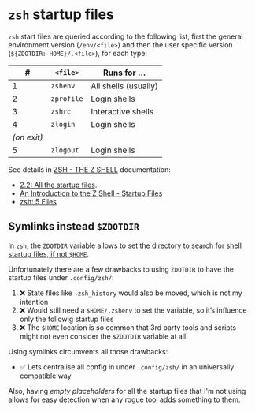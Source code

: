 # `zsh` startup files

`zsh` start files are queried according to the following list, first the general environment version (`/env/<file>`) and then the user specific version (`${ZDOTDIR:-HOME}/.<file>`), for each type:

| # | `<file>`   | Runs for …           |
| - | ---------- | -------------------- |
| 1 | `zshenv`   | All shells (usually) |
| 2 | `zprofile` | Login shells         |
| 3 | `zshrc`    | Interactive shells   |
| 4 | `zlogin`   | Login shells         |
| *(on exit)*                           |
| 5 | `zlogout`  | Login shells         |

See details in [ZSH - THE Z SHELL](https://zsh.sourceforge.io/) documentation:

* [2.2: All the startup files](https://zsh.sourceforge.io/Guide/zshguide02.html#l9).
* [An Introduction to the Z Shell - Startup Files](https://zsh.sourceforge.io/Intro/intro_3.html)
* [zsh: 5 Files](https://zsh.sourceforge.io/Doc/Release/Files.html)

## Symlinks instead `$ZDOTDIR`

In `zsh`, the `ZDOTDIR` variable allows to set [the directory to search for shell startup files, if not `$HOME`](https://zsh.sourceforge.io/Doc/Release/Parameters.html#index-ZDOTDIR).

Unfortunately there are a few drawbacks to using `ZDOTDIR` to have the startup files under `.config/zsh/`:

1. ❌ State files like `.zsh_history` would also be moved, which is not my intention
2. ❌ Would still need a `$HOME/.zshenv` to set the variable, so it’s influence only the followig startup files
3. ❌ The `$HOME` location is so common that 3rd party tools and scripts might not even consider the `$ZDOTDIR` variable at all

Using symlinks circumvents all those drawbacks:

* ✅ Lets centralise all config in under `.config/zsh/` in an universally compatible way

Also, having *empty placeholders* for all the startup files that I'm not using allows for easy detection when any rogue tool adds something to them.
